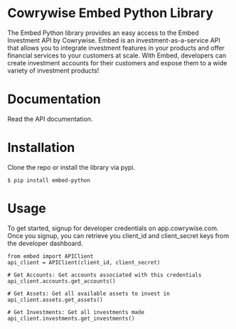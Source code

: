 # Cowrywise Embed Python Library
The Embed Python library provides an easy access to the Embed Investment API by Cowrywise. Embed is an investment-as-a-service API that allows you to integrate investment features in your products and offer financial services to your customers at scale. With Embed, developers can create investment accounts for their customers and expose them to a wide variety of investment products!


# Documentation
Read the API documentation.

# Installation
Clone the repo or install the library via pypi.

```
$ pip install embed-python
```

# Usage
To get started, signup for developer credentials on app.cowrywise.com. Once you signup, you can retrieve
you client_id and client_secret keys from the developer dashboard.

```
from embed import APIClient
api_client = APIClient(client_id, client_secret)

# Get Accounts: Get accounts associated with this credentials
api_client.accounts.get_accounts()

# Get Assets: Get all available assets to invest in
api_client.assets.get_assets()

# Get Investments: Get all investments made
api_client.investments.get_investments()

```




